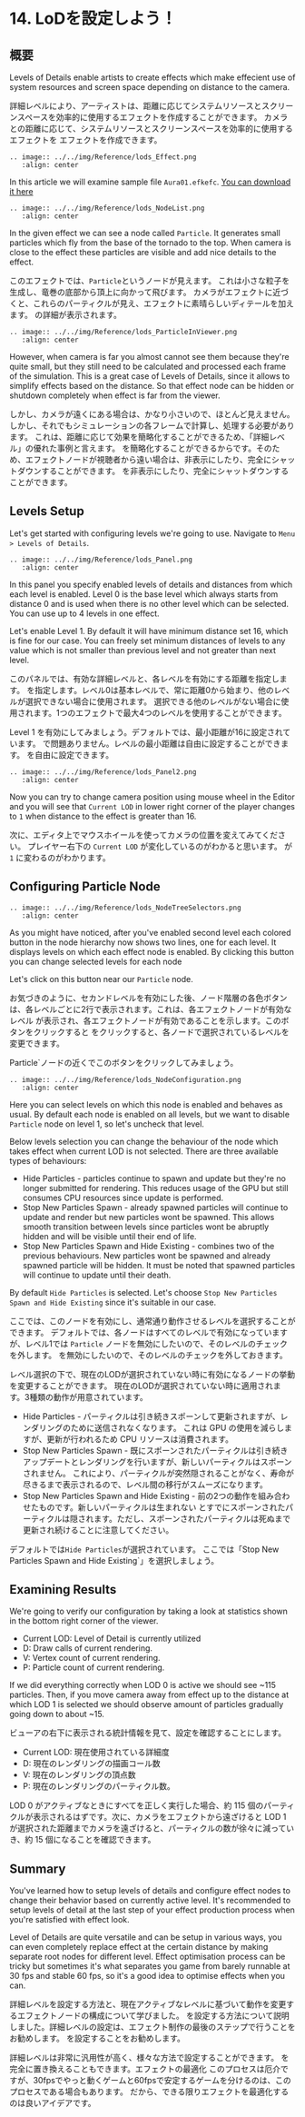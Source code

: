 ﻿# 14. LoDを設定しよう！

## 概要

Levels of Details enable artists to create effects which make effecient
use of system resources and screen space depending on distance to 
the camera. 

詳細レベルにより、アーティストは、距離に応じてシステムリソースとスクリーンスペースを効率的に使用するエフェクトを作成することができます。
カメラとの距離に応じて、システムリソースとスクリーンスペースを効率的に使用するエフェクトを 
エフェクトを作成できます。

```eval_rst
.. image:: ../../img/Reference/lods_Effect.png
   :align: center
```

In this article we will examine sample file `Aura01.efkefc`.
<a href = "../../Sample/14_Sample.zip">You can download it here</a>


```eval_rst
.. image:: ../../img/Reference/lods_NodeList.png
   :align: center
```

In the given effect we can see a node called `Particle`. 
It generates small particles which fly from the base of the tornado to the top.
When camera is close to the effect these particles are visible and add nice
details to the effect. 

このエフェクトでは、`Particle`というノードが見えます。
これは小さな粒子を生成し、竜巻の底部から頂上に向かって飛びます。
カメラがエフェクトに近づくと、これらのパーティクルが見え、エフェクトに素晴らしいディテールを加えます。
の詳細が表示されます。

```eval_rst
.. image:: ../../img/Reference/lods_ParticleInViewer.png
   :align: center
```

However, when camera is far you almost cannot see them because they're quite small, 
but they still need to be calculated and processed each frame of the simulation.
This is a great case of Levels of Details, since it allows to simplify effects
based on the distance. So that effect node can be hidden or shutdown completely when
effect is far from the viewer.

しかし、カメラが遠くにある場合は、かなり小さいので、ほとんど見えません。
しかし、それでもシミュレーションの各フレームで計算し、処理する必要があります。
これは、距離に応じて効果を簡略化することができるため、「詳細レベル」の優れた事例と言えます。
を簡略化することができるからです。そのため、エフェクトノードが視聴者から遠い場合は、非表示にしたり、完全にシャットダウンすることができます。
を非表示にしたり、完全にシャットダウンすることができます。

## Levels Setup

Let's get started with configuring levels we're going to use. Navigate to `Menu > Levels of Details`. 

```eval_rst
.. image:: ../../img/Reference/lods_Panel.png
   :align: center
```

In this panel you specify enabled levels of details and distances from which each
level is enabled. Level 0 is the base level which always starts from distance 0 and is
used when there is no other level which can be selected. You can use up to 4 levels in one effect.

Let's enable Level 1. By default it will have minimum distance set 16, which is 
fine for our case. You can freely set minimum distances of levels to any value which
is not smaller than previous level and not greater than next level.

このパネルでは、有効な詳細レベルと、各レベルを有効にする距離を指定します。
を指定します。レベル0は基本レベルで、常に距離0から始まり、他のレベルが選択できない場合に使用されます。
選択できる他のレベルがない場合に使用されます。1つのエフェクトで最大4つのレベルを使用することができます。

Level 1 を有効にしてみましょう。デフォルトでは、最小距離が16に設定されています。
で問題ありません。レベルの最小距離は自由に設定することができます。
を自由に設定できます。

```eval_rst
.. image:: ../../img/Reference/lods_Panel2.png
   :align: center
```

Now you can try to change camera position using mouse wheel in the Editor 
and you will see that `Current LOD` in lower right corner of the player changes 
to `1` when distance to the effect is greater than 16. 

次に、エディタ上でマウスホイールを使ってカメラの位置を変えてみてください。
プレイヤー右下の `Current LOD` が変化しているのがわかると思います。
が `1` に変わるのがわかります。


## Configuring Particle Node


```eval_rst
.. image:: ../../img/Reference/lods_NodeTreeSelectors.png
   :align: center
```

As you might have noticed, after you've enabled second level each colored button
in the node hierarchy now shows two lines, one for each level. It displays levels
on which each effect node is enabled. By clicking this button
you can change selected levels for each node

Let's click on this button near our `Particle` node.

お気づきのように、セカンドレベルを有効にした後、ノード階層の各色ボタン
は、各レベルごとに2行で表示されます。これは、各エフェクトノードが有効なレベル
が表示され、各エフェクトノードが有効であることを示します。このボタンをクリックすると
をクリックすると、各ノードで選択されているレベルを変更できます。

Particle`ノードの近くでこのボタンをクリックしてみましょう。

```eval_rst
.. image:: ../../img/Reference/lods_NodeConfiguration.png
   :align: center
```

Here you can select levels on which this node is enabled and behaves as usual.
By default each node is enabled on all levels, but we want to disable `Particle` node
on level 1, so let's uncheck that level.

Below levels selection you can change the behaviour of the node which takes
effect when current LOD is not selected. There are three available types of behaviours:

 - Hide Particles - particles continue to spawn and update but they're no longer submitted for rendering.
This reduces usage of the GPU but still consumes CPU resources since update is performed.
 - Stop New Particles Spawn - already spawned particles will continue to update and render but new particles wont be spawned.
This allows  smooth transition between levels since particles wont be abruptly hidden and will be visible until their end of life.
 - Stop New Particles Spawn and Hide Existing - combines two of the previous behaviours. New particles wont be spawned 
and already spawned particle will be hidden. It must be noted that spawned particles will continue to update until their death.

By default `Hide Particles` is selected. 
Let's choose `Stop New Particles Spawn and Hide Existing` since it's suitable in our case. 

ここでは、このノードを有効にし、通常通り動作させるレベルを選択することができます。
デフォルトでは、各ノードはすべてのレベルで有効になっていますが、レベル1では `Particle` ノードを無効にしたいので、そのレベルのチェックを外します。
を無効にしたいので、そのレベルのチェックを外しておきます。

レベル選択の下で、現在のLODが選択されていない時に有効になるノードの挙動を変更することができます。
現在のLODが選択されていない時に適用されます。3種類の動作が用意されています。

 - Hide Particles - パーティクルは引き続きスポーンして更新されますが、レンダリングのために送信されなくなります。
これは GPU の使用を減らしますが、更新が行われるため CPU リソースは消費されます。
 - Stop New Particles Spawn - 既にスポーンされたパーティクルは引き続きアップデートとレンダリングを行いますが、新しいパーティクルはスポーンされません。
これにより、パーティクルが突然隠されることがなく、寿命が尽きるまで表示されるので、レベル間の移行がスムーズになります。
 - Stop New Particles Spawn and Hide Existing - 前の2つの動作を組み合わせたものです。新しいパーティクルは生まれない 
とすでにスポーンされたパーティクルは隠されます。ただし、スポーンされたパーティクルは死ぬまで更新され続けることに注意してください。

デフォルトでは`Hide Particles`が選択されています。
ここでは「Stop New Particles Spawn and Hide Existing`」を選択しましょう。


## Examining Results

We're going to verify our configuration by taking a look at statistics shown in the bottom right corner of the viewer.
 - Current LOD: Level of Detail is currently utilized
 - D: Draw calls of current rendering.
 - V: Vertex count of current rendering.
 - P: Particle count of current rendering.

If we did everything correctly when LOD 0 is active we should see ~115 particles. Then, if you move camera away from effect
up to the distance at which LOD 1 is selected we should observe amount of particles gradually going down to about ~15.

ビューアの右下に表示される統計情報を見て、設定を確認することにします。
 - Current LOD: 現在使用されている詳細度
 - D: 現在のレンダリングの描画コール数
 - V: 現在のレンダリングの頂点数
 - P: 現在のレンダリングのパーティクル数。

LOD 0 がアクティブなときにすべてを正しく実行した場合、約 115 個のパーティクルが表示されるはずです。次に、カメラをエフェクトから遠ざけると
LOD 1 が選択された距離までカメラを遠ざけると、パーティクルの数が徐々に減っていき、約 15 個になることを確認できます。


## Summary

You've learned how to setup levels of details and configure effect nodes to change their behavior
based on currently active level. It's recommended to setup levels of detail at the last step
of your effect production process when you're satisfied with effect look. 

Level of Details are quite versatile and can be setup in various ways, you can even completely replace
effect at the certain distance by making separate root nodes for different level. Effect optimisation 
process can be tricky but sometimes it's what separates you game from barely runnable at 30 fps and stable 60 fps,
so it's a good idea to optimise effects when you can.

詳細レベルを設定する方法と、現在アクティブなレベルに基づいて動作を変更するエフェクトノードの構成について学びました。
を設定する方法について説明しました。詳細レベルの設定は、エフェクト制作の最後のステップで行うことをお勧めします。
を設定することをお勧めします。

詳細レベルは非常に汎用性が高く、様々な方法で設定することができます。
を完全に置き換えることもできます。エフェクトの最適化 
このプロセスは厄介ですが、30fpsでやっと動くゲームと60fpsで安定するゲームを分けるのは、このプロセスである場合もあります。
だから、できる限りエフェクトを最適化するのは良いアイデアです。